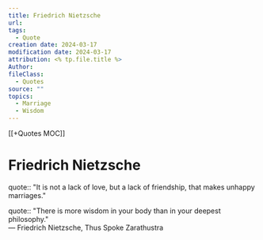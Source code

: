 ```yaml
---
title: Friedrich Nietzsche
url: 
tags:
  - Quote
creation date: 2024-03-17
modification date: 2024-03-17
attribution: <% tp.file.title %>
Author: 
fileClass:
  - Quotes
source: ""
topics:
  - Marriage
  - Wisdom
---
```


[[+Quotes MOC]]

# Friedrich Nietzsche

quote:: "It is not a lack of love, but a lack of friendship, that makes unhappy marriages."​

quote:: "There is more wisdom in your body than in your deepest philosophy."  
― Friedrich Nietzsche, Thus Spoke Zarathustra
